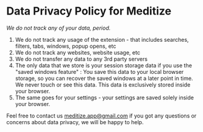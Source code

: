 # Data Privacy Policy for Meditize

*We do not track any of your data, period.*

1. We do not track any usage of the extension - that includes searches, filters, tabs, windows, popup opens, etc
2. We do not track any websites, website usage, etc
3. We do not transfer any data to any 3rd party servers
4. The only data that we store is your session storage data if you use the "saved windows feature" : You save this data to your local browser storage, so you can recover the saved windows at a later point in time. We never touch or see this data. This data is exclusively stored inside your browser.
5. The same goes for your settings - your settings are saved solely inside your browser.

Feel free to contact us meditize.app@gmail.com if you got any questions or concerns about data privacy, we will be happy to help.